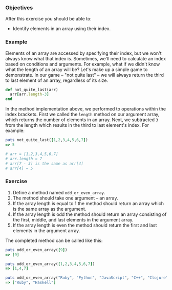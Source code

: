 <!-- { ids:[124], language:'Ruby', type:'workshop', order: 1, name:'Array Index', description:'Learn how to specify elements in an array using their index.' }-->

### Objectives

After this exercise you should be able to:

- Identify elements in an array using their index.

### Example

Elements of an array are accessed by specifying their index, but we won't always know what that index is. Sometimes, we'll need to calculate an index based on conditions and arguments. For example, what if we didn't know what the length of an array will be? Let's make up a simple game to demonstrate. In our game – "not quite last" – we will always return the third to last element of an array, regardless of its size.

```ruby
def not_quite_last(arr)
  arr[arr.length-3]
end
```

In the method implementation above, we performed to operations within the index brackets. First we called the `length` method on our argument array, which returns the number of elements in an array. Next, we subtracted `3` from the length which results in the third to last element's index. For example:

```ruby
puts not_quite_last([1,2,3,4,5,6,7])
=> 5

# arr = [1,2,3,4,5,6,7]
# arr.length = 7
# arr[7 - 3] is the same as arr[4]
# arr[4] = 5
```

### Exercise

1. Define a method named `odd_or_even_array`.
2. The method should take one argument – an array.
3. If the array length is equal to 1 the method should return an array which is the same array as the argument.
3. If the array length is odd the method should return an array consisting of the first, middle, and last elements in the argument array.
4. If the array length is even the method should return the first and last elements in the argument array.

The completed method can be called like this:

```ruby
puts odd_or_even_array([9])
=> [9]

puts odd_or_even_array([1,2,3,4,5,6,7])
=> [1,4,7]

puts odd_or_even_array("Ruby", "Python", "JavaScript", "C++", "Clojure", "Haskell")
=> ["Ruby", "Haskell"]
```
